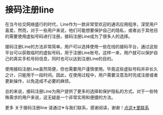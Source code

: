 # 接码注册line

在当今社交网络盛行的时代，Line作为一款非常受欢迎的通讯应用程序，深受用户喜爱。然而，对于一些用户来说，他们可能想要保护自己的隐私，或者出于其他目的需要使用虚拟号码进行注册。接码注册Line成为了很多人的选择。

接码注册Line的方法非常简单。用户可以选择使用一些在线的接码平台，通过这些平台可以获取临时的虚拟号码，用于注册Line账号。这样一来，用户就可以保护自己的真实手机号码信息，同时也可以达到注册Line的目的。

使用接码注册Line虽然简便，但也需要用户谨慎使用。毕竟这些虚拟号码并非长久之计，只能用于一段时间。因此，在使用过程中，用户需要注意及时完成注册或者更新操作，以免造成不必要的麻烦。

总的来说，接码注册Line为用户提供了更多的选择和保护隐私的方式。对于一些特殊需求的用户来说，这无疑是一个非常实用和便捷的方法。

更多 关于接码注册line 请通过✈与我们联系，感谢阅读，谢谢！[点这✈里联系](https://acc.k02.cc)